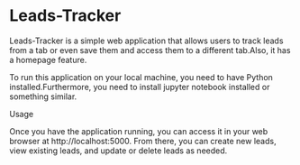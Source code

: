 # Leads-Tracker
Leads-Tracker is a simple web application that allows users to track leads  from a tab or even save them and access them to a different tab.Also, it has a homepage feature.  

To run this application on your local machine, you need to have Python installed.Furthermore, you need to install jupyter notebook installed or something similar.

Usage

Once you have the application running, you can access it in your web browser at http://localhost:5000. From there, you can create new leads, view existing leads, and update or delete leads as needed.

